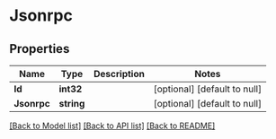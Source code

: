 # Jsonrpc

## Properties
Name | Type | Description | Notes
------------ | ------------- | ------------- | -------------
**Id** | **int32** |  | [optional] [default to null]
**Jsonrpc** | **string** |  | [optional] [default to null]

[[Back to Model list]](../README.md#documentation-for-models) [[Back to API list]](../README.md#documentation-for-api-endpoints) [[Back to README]](../README.md)

